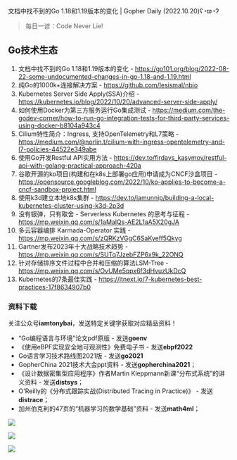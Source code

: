 文档中找不到的Go 1.18和1.19版本的变化 | Gopher Daily (2022.10.20)ʕ◔ϖ◔ʔ

>每日一谚：Code Never Lie!

## Go技术生态

1. 文档中找不到的Go 1.18和1.19版本的变化 - https://go101.org/blog/2022-08-22-some-undocumented-changes-in-go-1.18-and-1.19.html
2. 纯Go的1000k+连接解决方案 - https://github.com/lesismal/nbio
3. Kubernetes Server Side Apply(SSA)介绍 - https://kubernetes.io/blog/2022/10/20/advanced-server-side-apply/
4. 如何使用Docker为第三方服务运行Go集成测试 - https://medium.com/the-godev-corner/how-to-run-go-integration-tests-for-third-party-services-using-docker-b8104a943c4
5. Cilium特性简介：Ingress, 支持OpenTelemetry和L7策略 - https://medium.com/@norlin.t/cilium-with-ingress-opentelemetry-and-l7-policies-44522e349abe
6. 使用Go开发Restful API实用方法 - https://dev.to/firdavs_kasymov/restful-api-with-golang-practical-approach-420a
7. 谷歌开源的ko项目(构建和在k8s上部署go应用)申请成为CNCF沙盒项目 - https://opensource.googleblog.com/2022/10/ko-applies-to-become-a-cncf-sandbox-project.html
8. 使用k3d建立本地k8s集群 - https://dev.to/iamunnip/building-a-local-kubernetes-cluster-using-k3d-2p3d
9. 没有银弹，只有取舍 - Serverless Kubernetes 的思考与征程 - https://mp.weixin.qq.com/s/1aMalQs-AE2L1aA5X20gJA
10. 多云容器编排 Karmada-Operator 实践 - https://mp.weixin.qq.com/s/zQRKzVGgC6SaKyeff5Qkyg 
11. Gartner发布2023年十大战略技术趋势 - https://mp.weixin.qq.com/s/SUTq7JzebFZP6x9k_22ONQ
12. 针对存储排序文件过程中合并和压缩的算法LSM-Tree - https://mp.weixin.qq.com/s/OvUMe5qpx6f3dHvuzUkDcQ
13. Kubernetes的7条最佳实践 - https://itnext.io/7-kubernetes-best-practices-17f8634907b0

### 资料下载

关注公众号**iamtonybai**，发送特定关键字获取对应精品资料！

* “Go编程语言与环境”论文pdf原版 - 发送**goenv**
* 《使用eBPF实现安全地可观测性》免费电子书 - 发送**ebpf2022**
* Go语言学习技术路线图2021版 - 发送**go2021**
* GopherChina 2021技术大会ppt资料 - 发送**gopherchina2021**；
* 《设计数据密集型应用程序》作者Martin Kleppmann新课“分布式系统”的讲义资料 - 发送**distsys**；
* O'Reilly的《分布式跟踪实战(Distributed Tracing in Practice)》 - 发送**distrace**；
* 加州伯克利的47页的“机器学习的数学基础”资料 - 发送**math4ml**；

![](https://mmbiz.qpic.cn/mmbiz_png/cH6WzfQ94mb54jsFJZ3Knmz8obUsf3PBShthmdSw5E01TcYmUReGkj0BWpxHak1HlnlzHvLmKax53YSGr7aNlA/0?wx_fmt=png)

![](https://mmbiz.qpic.cn/mmbiz_png/cH6WzfQ94mZsOgPXTXZgWiaE03ib9r9WFJXC6xJCA5Y6VSesOZqlGxYfODibvR7UPGxiaM7SZZNQZkRtggPXEfBdwQ/0?wx_fmt=png)

![](https://mmbiz.qpic.cn/mmbiz_png/cH6WzfQ94mb54jsFJZ3Knmz8obUsf3PBrSoqeMvoWCticN2cpU64fJ0FYQdXJhP7ia7WRh8628uOAsQYeE2NibRRw/0?wx_fmt=png)

